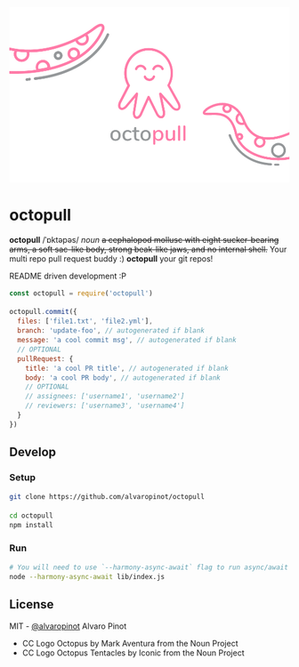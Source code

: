 ![octopull logo](docs/images/octopull-logo-with-tentacles-980-transparent@2x.png)

# octopull

**octopull** /ˈɒktəpəs/ *noun*
~~a cephalopod mollusc with eight sucker-bearing arms, a soft sac-like body, strong beak-like jaws, and no internal shell.~~ Your multi repo pull request buddy :) **octopull** your git repos!


README driven development :P

```js
const octopull = require('octopull')

octopull.commit({
  files: ['file1.txt', 'file2.yml'],
  branch: 'update-foo', // autogenerated if blank
  message: 'a cool commit msg', // autogenerated if blank
  // OPTIONAL
  pullRequest: {
    title: 'a cool PR title', // autogenerated if blank
    body: 'a cool PR body', // autogenerated if blank
    // OPTIONAL
    // assignees: ['username1', 'username2']
    // reviewers: ['username3', 'username4']
  }
})
```

## Develop

### Setup

```sh
git clone https://github.com/alvaropinot/octopull

cd octopull
npm install
```

### Run

```sh
# You will need to use `--harmony-async-await` flag to run async/await code.
node --harmony-async-await lib/index.js
```

## License

MIT - [@alvaropinot](http://twitter.com/alvaropinot) Alvaro Pinot

* CC Logo Octopus by Mark Aventura from the Noun Project
* CC Logo Octopus Tentacles by Iconic from the Noun Project
